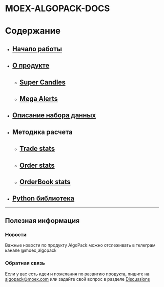 # MOEX-ALGOPACK-DOCS

# Содержание
* ## [Начало работы](https://github.com/kde2podfreebsd/MOEX-ALGOPACK-DOCS/wiki)
* ## [О продукте](https://github.com/kde2podfreebsd/MOEX-ALGOPACK-DOCS/wiki/%D0%9E-%D0%BF%D1%80%D0%BE%D0%B4%D1%83%D0%BA%D1%82%D0%B5)
  * ## [Super Candles](https://github.com/kde2podfreebsd/MOEX-ALGOPACK-DOCS/wiki/ALGOPACK:-Super-Candles)
  * ## [Mega Alerts](https://github.com/kde2podfreebsd/MOEX-ALGOPACK-DOCS/wiki/ALGOPACK:-MegaAlerts)
* ## [Описание набора данных](https://github.com/kde2podfreebsd/MOEX-ALGOPACK-DOCS/wiki/%D0%9E%D0%BF%D0%B8%D1%81%D0%B0%D0%BD%D0%B8%D0%B5-%D0%BD%D0%B0%D0%B1%D0%BE%D1%80%D0%B0-%D0%B4%D0%B0%D0%BD%D0%BD%D1%8B%D1%85)
* ## Методика расчета
  * ## [Trade stats](https://github.com/kde2podfreebsd/MOEX-ALGOPACK-DOCS/wiki/Trades:-%D0%9C%D0%B5%D1%82%D0%BE%D0%B4%D0%B8%D0%BA%D0%B0-%D1%80%D0%B0%D1%81%D1%87%D0%B5%D1%82%D0%B0)
  * ## [Order stats](https://github.com/kde2podfreebsd/MOEX-ALGOPACK-DOCS/wiki/Orders:-%D0%9C%D0%B5%D1%82%D0%BE%D0%B4%D0%B8%D0%BA%D0%B0-%D1%80%D0%B0%D1%81%D1%87%D0%B5%D1%82%D0%B0)
  * ## [OrderBook stats](https://github.com/kde2podfreebsd/MOEX-ALGOPACK-DOCS/wiki/OrderBook:-%D0%9C%D0%B5%D1%82%D0%BE%D0%B4%D0%B8%D0%BA%D0%B0-%D1%80%D0%B0%D1%81%D1%87%D0%B5%D1%82%D0%B0)
* ## [Python библиотека](https://github.com/moexalgo/moexalgo)



---------------------
## Полезная информация
### Новости
Важные новости по продукту AlgoPack можно отслеживать в телеграм канале @moex_algopack

### Обратная связь
Если у вас есть идеи и пожелания по развитию продукта, пишите на algopack@moex.com или задайте свой вопрос в разделе [Discussions](https://github.com/kde2podfreebsd/MOEX-ALGOPACK-DOCS/discussions)
